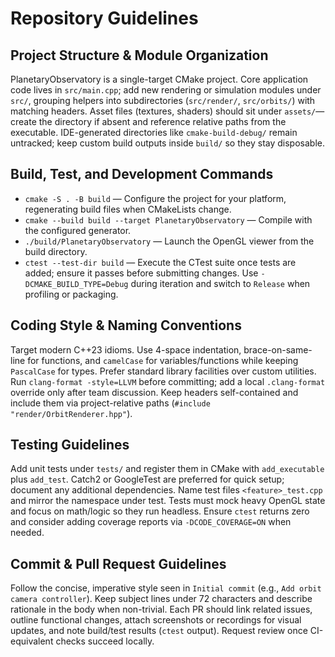 # Repository Guidelines

## Project Structure & Module Organization
PlanetaryObservatory is a single-target CMake project. Core application code lives in `src/main.cpp`; add new rendering or simulation modules under `src/`, grouping helpers into subdirectories (`src/render/`, `src/orbits/`) with matching headers. Asset files (textures, shaders) should sit under `assets/`—create the directory if absent and reference relative paths from the executable. IDE-generated directories like `cmake-build-debug/` remain untracked; keep custom build outputs inside `build/` so they stay disposable.

## Build, Test, and Development Commands
- `cmake -S . -B build` — Configure the project for your platform, regenerating build files when CMakeLists change.
- `cmake --build build --target PlanetaryObservatory` — Compile with the configured generator.
- `./build/PlanetaryObservatory` — Launch the OpenGL viewer from the build directory.
- `ctest --test-dir build` — Execute the CTest suite once tests are added; ensure it passes before submitting changes.
Use `-DCMAKE_BUILD_TYPE=Debug` during iteration and switch to `Release` when profiling or packaging.

## Coding Style & Naming Conventions
Target modern C++23 idioms. Use 4-space indentation, brace-on-same-line for functions, and `camelCase` for variables/functions while keeping `PascalCase` for types. Prefer standard library facilities over custom utilities. Run `clang-format -style=LLVM` before committing; add a local `.clang-format` override only after team discussion. Keep headers self-contained and include them via project-relative paths (`#include "render/OrbitRenderer.hpp"`).

## Testing Guidelines
Add unit tests under `tests/` and register them in CMake with `add_executable` plus `add_test`. Catch2 or GoogleTest are preferred for quick setup; document any additional dependencies. Name test files `<feature>_test.cpp` and mirror the namespace under test. Tests must mock heavy OpenGL state and focus on math/logic so they run headless. Ensure `ctest` returns zero and consider adding coverage reports via `-DCODE_COVERAGE=ON` when needed.

## Commit & Pull Request Guidelines
Follow the concise, imperative style seen in `Initial commit` (e.g., `Add orbit camera controller`). Keep subject lines under 72 characters and describe rationale in the body when non-trivial. Each PR should link related issues, outline functional changes, attach screenshots or recordings for visual updates, and note build/test results (`ctest` output). Request review once CI-equivalent checks succeed locally.
